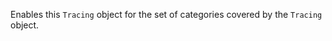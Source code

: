 ﻿<!-- YAML
added: v10.0.0
-->

Enables this `Tracing` object for the set of categories covered by the
`Tracing` object.

